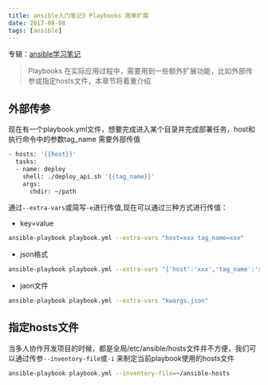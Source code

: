 ```yaml
---
title: ansible入门笔记3 Playbooks 简单扩展
date: 2017-08-08
tags: [ansible]
---
```



专辑：[ansible学习笔记](/ansible/2017/08/14/album-study-notes)

> Playbooks 在实际应用过程中，需要用到一些额外扩展功能，比如外部传参或指定hosts文件，本章节将着重介绍

## 外部传参

现在有一个playbook.yml文件，想要完成进入某个目录并完成部署任务，host和执行命令中的参数tag_name 需要外部传值
```bash
- hosts: '{{host}}'
  tasks:
  - name: deploy
    shell: ./deploy_api.sh '{{tag_name}}'
    args:
      chdir: ~/path

```

通过```--extra-vars```或简写```-e```进行传值,现在可以通过三种方式进行传值：
- key=value
```bash
ansible-playbook playbook.yml --extra-vars "host=xxx tag_name=xxx"
```
- json格式
```bash
ansible-playbook playbook.yml --extra-vars "{'host':'xxx','tag_name':'xxx'}"
```
- jaon文件
```bash
ansible-playbook playbook.yml --extra-vars "kwargs.json"
```

## 指定hosts文件

当多人协作开发项目的时候，都是全局/etc/ansible/hosts文件并不方便，我们可以通过传参```--inventory-file```或```-i``` 来制定当前playbook使用的hosts文件
```bash
ansible-playbook playbook.yml --inventory-file=~/ansible-hosts
```


